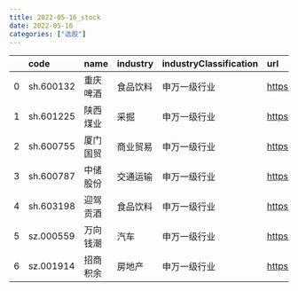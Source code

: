 ```yaml
---
title: 2022-05-16_stock
date: 2022-05-16
categories: ["选股"]
---
```

|    | code      | name     | industry   | industryClassification   | url                           | trend                                                                            |
|---:|:----------|:---------|:-----------|:-------------------------|:------------------------------|:---------------------------------------------------------------------------------|
|  0 | sh.600132 | 重庆啤酒 | 食品饮料   | 申万一级行业             | https://xueqiu.com/s/sh600132 | ![](https://github.com/hangsz/hangsz.github.ioresources/2022-05-16/sh600132.png) |
|  1 | sh.601225 | 陕西煤业 | 采掘       | 申万一级行业             | https://xueqiu.com/s/sh601225 | ![](https://github.com/hangsz/hangsz.github.ioresources/2022-05-16/sh601225.png) |
|  2 | sh.600755 | 厦门国贸 | 商业贸易   | 申万一级行业             | https://xueqiu.com/s/sh600755 | ![](https://github.com/hangsz/hangsz.github.ioresources/2022-05-16/sh600755.png) |
|  3 | sh.600787 | 中储股份 | 交通运输   | 申万一级行业             | https://xueqiu.com/s/sh600787 | ![](https://github.com/hangsz/hangsz.github.ioresources/2022-05-16/sh600787.png) |
|  4 | sh.603198 | 迎驾贡酒 | 食品饮料   | 申万一级行业             | https://xueqiu.com/s/sh603198 | ![](https://github.com/hangsz/hangsz.github.ioresources/2022-05-16/sh603198.png) |
|  5 | sz.000559 | 万向钱潮 | 汽车       | 申万一级行业             | https://xueqiu.com/s/sz000559 | ![](https://github.com/hangsz/hangsz.github.ioresources/2022-05-16/sz000559.png) |
|  6 | sz.001914 | 招商积余 | 房地产     | 申万一级行业             | https://xueqiu.com/s/sz001914 | ![](https://github.com/hangsz/hangsz.github.ioresources/2022-05-16/sz001914.png) |